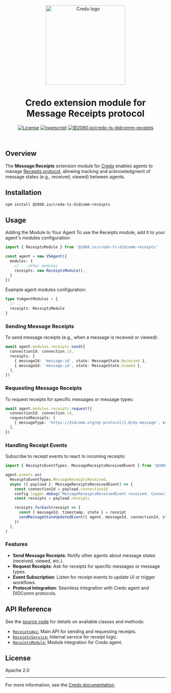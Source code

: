 <p align="center">
  <br />
  <img
    alt="Credo logo"
    src="https://github.com/openwallet-foundation/credo-ts/blob/c7886cb8377ceb8ee4efe8d264211e561a75072d/images/credo-logo.png"
    height="250px"
  />
</p>
<h1 align="center"><b>Credo extension module for Message Receipts protocol</b></h1>
<p align="center">
  <a
    href="https://raw.githubusercontent.com/openwallet-foundation/credo-ts-ext/main/LICENSE"
    ><img
      alt="License"
      src="https://img.shields.io/badge/License-Apache%202.0-blue.svg"
  /></a>
  <a href="https://www.typescriptlang.org/"
    ><img
      alt="typescript"
      src="https://img.shields.io/badge/%3C%2F%3E-TypeScript-%230074c1.svg"
  /></a>
    <a href="https://www.npmjs.com/package/credo-ts-didcomm-receipts"
    ><img
      alt="@2060.io/credo-ts-didcomm-receipts"
      src="https://img.shields.io/npm/v/@2060.io/credo-ts-didcomm-receipts"
  /></a>

</p>
<br />

## Overview

The **Message Receipts** extension module for [Credo](https://github.com/openwallet-foundation/credo-ts) enables agents to manage [Receipts protocol](https://didcomm.org/receipts/1.0/), allowing tracking and acknowledgment of message states (e.g., received, viewed) between agents.

## Installation

```bash
npm install @2060.io/credo-ts-didcomm-receipts
```

## Usage
Adding the Module to Your Agent
To use the Receipts module, add it to your agent's modules configuration:

```typescript
import { ReceiptsModule } from '@2060.io/credo-ts-didcomm-receipts'

const agent = new VSAgent({
  modules: {
    // ...other modules
    receipts: new ReceiptsModule(),
  }
})
```

Example agent modules configuration:

```typescript
type VsAgentModules = {
  // ...
  receipts: ReceiptsModule
}
```

### Sending Message Receipts
To send message receipts (e.g., when a message is received or viewed):

```typescript
await agent.modules.receipts.send({
  connectionId: connection.id,
  receipts: [
    { messageId: 'message-id', state: MessageState.Received },
    { messageId: 'message-id', state: MessageState.Viewed },
  ],
})
```

### Requesting Message Receipts
To request receipts for specific messages or message types:

```typescript
await agent.modules.receipts.request({
  connectionId: connection.id,
  requestedReceipts: [
    { messageType: 'https://didcomm.org/my-protocol/1.0/my-message', states: [MessageState.Received, MessageState.Viewed] },
  ],
})
```

### Handling Receipt Events
Subscribe to receipt events to react to incoming receipts:

```typescript
import { ReceiptsEventTypes, MessageReceiptsReceivedEvent } from '@2060.io/credo-ts-didcomm-receipts'

agent.events.on(
  ReceiptsEventTypes.MessageReceiptsReceived,
  async ({ payload }: MessageReceiptsReceivedEvent) => {
    const connectionId = payload.connectionId
    config.logger.debug(`MessageReceiptsReceivedEvent received. Connection id: ${connectionId}. Receipts: ${JSON.stringify(payload.receipts)}`)
    const receipts = payload.receipts

    receipts.forEach(receipt => {
      const { messageId, timestamp, state } = receipt
      sendMessageStateUpdatedEvent({ agent, messageId, connectionId, state, timestamp, config })
    })
  },
)
```

### Features
- **Send Message Receipts**: Notify other agents about message states (received, viewed, etc.).
- **Request Receipts**: Ask for receipts for specific messages or message types.
- **Event Subscription**: Listen for receipt events to update UI or trigger workflows.
- **Protocol Integration**: Seamless integration with Credo agent and DIDComm protocols.

## API Reference

See the [source code](./src/) for details on available classes and methods:

- [`ReceiptsApi`:](./src/ReceiptsApi.ts) Main API for sending and requesting receipts.
- [`ReceiptsService`:](./src/services/ReceiptsService.ts) Internal service for receipt logic.
- [`ReceiptsModule`:](./src/ReceiptsModule.ts) Module integration for Credo agent.

## License

Apache 2.0

---

For more information, see the [Credo documentation](https://github.com/openwallet-foundation/credo-ts.git).